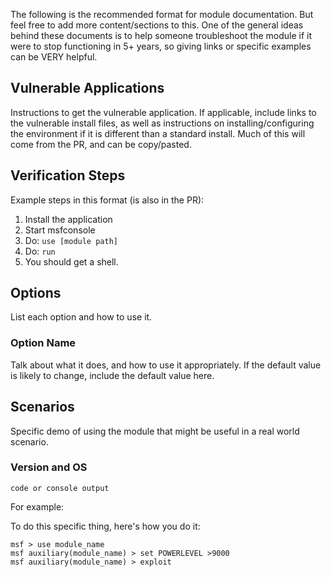 The following is the recommended format for module documentation. But feel free to add more content/sections to this.
One of the general ideas behind these documents is to help someone troubleshoot the module if it were to stop
functioning in 5+ years, so giving links or specific examples can be VERY helpful.

## Vulnerable Applications

Instructions to get the vulnerable application.  If applicable, include links to the vulnerable install files, as well as instructions on installing/configuring the environment if it is different than a standard install. Much of this will come from the PR, and can be copy/pasted.

## Verification Steps
  Example steps in this format (is also in the PR):

  1. Install the application
  2. Start msfconsole
  3. Do: ```use [module path]```
  4. Do: ```run```
  5. You should get a shell.
 
## Options
List each option and how to use it. 

### Option Name

Talk about what it does, and how to use it appropriately.  If the default value is likely to change, include the default value here.

## Scenarios
Specific demo of using the module that might be useful in a real world scenario.


### Version and OS

  ```
  code or console output
  ```

  For example:

  To do this specific thing, here's how you do it:

  ```
  msf > use module_name
  msf auxiliary(module_name) > set POWERLEVEL >9000
  msf auxiliary(module_name) > exploit
  ```

